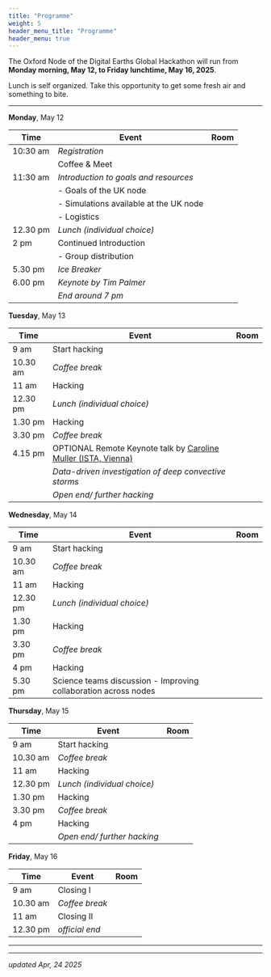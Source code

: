 ```yaml
---
title: "Programme"
weight: 5
header_menu_title: "Programme"
header_menu: true
---
```

The Oxford Node of the Digital Earths Global Hackathon will run from **Monday morning, May 12, to Friday lunchtime, May 16, 2025**.

Lunch is self organized. Take this opportunity to get some fresh air and something to bite. 

---


**Monday**, May 12

| Time | Event | Room |
|------|-------|------|
| 10:30 am | *Registration*|      |
|      | Coffee & Meet   | |
| 11:30 am | *Introduction to goals and resources*|     |
|      | - Goals of the UK node  |         |
|      | - Simulations available at the UK node  |         |
|      | - Logistics             |         |
| 12.30 pm | *Lunch (individual choice)* | |
| 2 pm | Continued Introduction       |  |
|      | - Group distribution    |         |
| 5.30 pm | *Ice Breaker*        |  |
| 6.00 pm | *Keynote by Tim Palmer*        |  |
| | *End around 7 pm* |


**Tuesday**, May 13

|  Time    | Event | Room |
|----------|-------|------|
|     9 am | Start hacking     |   |
| 10.30 am | *Coffee break*    |  |
|    11 am | Hacking           |         |
| 12.30 pm | *Lunch (individual choice)* | |
|  1.30 pm |  Hacking          |         |
|  3.30 pm | *Coffee break*    | |
|  4.15 pm | OPTIONAL Remote Keynote talk by [Caroline Muller (ISTA, Vienna)](https://ist.ac.at/en/research/muller-group/) |  |
|          |  *Data-driven investigation of deep convective storms* |
| | *Open end/ further hacking* |

**Wednesday**, May 14

|  Time    | Event | Room |
|----------|-------|------|
|     9 am | Start hacking     |   |
| 10.30 am | *Coffee break*    |  |
|    11 am | Hacking      |         |
| 12.30 pm | *Lunch (individual choice)* | |
|  1.30 pm | Hacking           |         |
|  3.30 pm | *Coffee break*    |  |
|    4  pm | Hacking      |         |
|  5.30 pm | Science teams discussion - Improving collaboration across nodes | |

**Thursday**, May 15

|  Time    | Event | Room |
|----------|-------|------|
|     9 am | Start hacking     |   |
| 10.30 am | *Coffee break*    |  |
|    11 am | Hacking      |         |
| 12.30 pm | *Lunch (individual choice)* | |
|  1.30 pm |  Hacking          |         |
|  3.30 pm | *Coffee break*    |  |
|    4  pm | Hacking           |         |
| | *Open end/ further hacking* |

**Friday**, May 16

|  Time    | Event | Room |
|----------|-------|------|
|     9 am | Closing I         |  |
| 10.30 am | *Coffee break*    |  |
|    11 am | Closing II        |  |
| 12.30 pm | *official end*    | |

---

---

*updated Apr, 24 2025*
